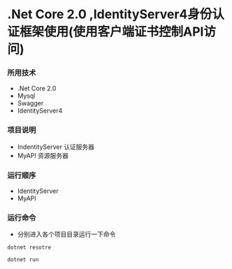 # .Net Core 2.0 ,IdentityServer4身份认证框架使用(使用客户端证书控制API访问)

### 所用技术
   * .Net Core 2.0
   * Mysql
   * Swagger
   * IdentityServer4

### 项目说明
  * IndentityServer 认证服务器
  * MyAPI 资源服务器
  

### 运行顺序
  * IdentityServer
  * MyAPI

### 运行命令
  * 分别进入各个项目目录运行一下命令
```
dotnet resotre

dotnet run
```